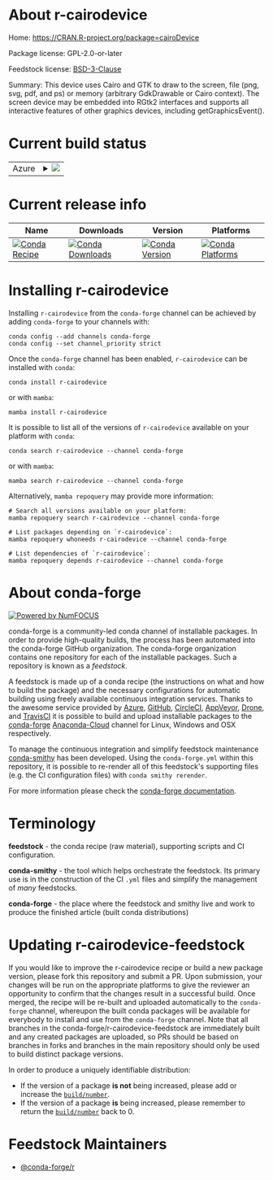 About r-cairodevice
===================

Home: https://CRAN.R-project.org/package=cairoDevice

Package license: GPL-2.0-or-later

Feedstock license: [BSD-3-Clause](https://github.com/conda-forge/r-cairodevice-feedstock/blob/main/LICENSE.txt)

Summary: This device uses Cairo and GTK to draw to the screen, file (png, svg, pdf, and ps) or memory (arbitrary GdkDrawable or Cairo context). The screen device may be embedded into RGtk2 interfaces and supports all interactive features of other graphics devices, including getGraphicsEvent().

Current build status
====================


<table>
    
  <tr>
    <td>Azure</td>
    <td>
      <details>
        <summary>
          <a href="https://dev.azure.com/conda-forge/feedstock-builds/_build/latest?definitionId=2329&branchName=main">
            <img src="https://dev.azure.com/conda-forge/feedstock-builds/_apis/build/status/r-cairodevice-feedstock?branchName=main">
          </a>
        </summary>
        <table>
          <thead><tr><th>Variant</th><th>Status</th></tr></thead>
          <tbody><tr>
              <td>linux_64_r_base4.1</td>
              <td>
                <a href="https://dev.azure.com/conda-forge/feedstock-builds/_build/latest?definitionId=2329&branchName=main">
                  <img src="https://dev.azure.com/conda-forge/feedstock-builds/_apis/build/status/r-cairodevice-feedstock?branchName=main&jobName=linux&configuration=linux_64_r_base4.1" alt="variant">
                </a>
              </td>
            </tr><tr>
              <td>linux_64_r_base4.2</td>
              <td>
                <a href="https://dev.azure.com/conda-forge/feedstock-builds/_build/latest?definitionId=2329&branchName=main">
                  <img src="https://dev.azure.com/conda-forge/feedstock-builds/_apis/build/status/r-cairodevice-feedstock?branchName=main&jobName=linux&configuration=linux_64_r_base4.2" alt="variant">
                </a>
              </td>
            </tr><tr>
              <td>osx_64_r_base4.1</td>
              <td>
                <a href="https://dev.azure.com/conda-forge/feedstock-builds/_build/latest?definitionId=2329&branchName=main">
                  <img src="https://dev.azure.com/conda-forge/feedstock-builds/_apis/build/status/r-cairodevice-feedstock?branchName=main&jobName=osx&configuration=osx_64_r_base4.1" alt="variant">
                </a>
              </td>
            </tr><tr>
              <td>osx_64_r_base4.2</td>
              <td>
                <a href="https://dev.azure.com/conda-forge/feedstock-builds/_build/latest?definitionId=2329&branchName=main">
                  <img src="https://dev.azure.com/conda-forge/feedstock-builds/_apis/build/status/r-cairodevice-feedstock?branchName=main&jobName=osx&configuration=osx_64_r_base4.2" alt="variant">
                </a>
              </td>
            </tr>
          </tbody>
        </table>
      </details>
    </td>
  </tr>
</table>

Current release info
====================

| Name | Downloads | Version | Platforms |
| --- | --- | --- | --- |
| [![Conda Recipe](https://img.shields.io/badge/recipe-r--cairodevice-green.svg)](https://anaconda.org/conda-forge/r-cairodevice) | [![Conda Downloads](https://img.shields.io/conda/dn/conda-forge/r-cairodevice.svg)](https://anaconda.org/conda-forge/r-cairodevice) | [![Conda Version](https://img.shields.io/conda/vn/conda-forge/r-cairodevice.svg)](https://anaconda.org/conda-forge/r-cairodevice) | [![Conda Platforms](https://img.shields.io/conda/pn/conda-forge/r-cairodevice.svg)](https://anaconda.org/conda-forge/r-cairodevice) |

Installing r-cairodevice
========================

Installing `r-cairodevice` from the `conda-forge` channel can be achieved by adding `conda-forge` to your channels with:

```
conda config --add channels conda-forge
conda config --set channel_priority strict
```

Once the `conda-forge` channel has been enabled, `r-cairodevice` can be installed with `conda`:

```
conda install r-cairodevice
```

or with `mamba`:

```
mamba install r-cairodevice
```

It is possible to list all of the versions of `r-cairodevice` available on your platform with `conda`:

```
conda search r-cairodevice --channel conda-forge
```

or with `mamba`:

```
mamba search r-cairodevice --channel conda-forge
```

Alternatively, `mamba repoquery` may provide more information:

```
# Search all versions available on your platform:
mamba repoquery search r-cairodevice --channel conda-forge

# List packages depending on `r-cairodevice`:
mamba repoquery whoneeds r-cairodevice --channel conda-forge

# List dependencies of `r-cairodevice`:
mamba repoquery depends r-cairodevice --channel conda-forge
```


About conda-forge
=================

[![Powered by
NumFOCUS](https://img.shields.io/badge/powered%20by-NumFOCUS-orange.svg?style=flat&colorA=E1523D&colorB=007D8A)](https://numfocus.org)

conda-forge is a community-led conda channel of installable packages.
In order to provide high-quality builds, the process has been automated into the
conda-forge GitHub organization. The conda-forge organization contains one repository
for each of the installable packages. Such a repository is known as a *feedstock*.

A feedstock is made up of a conda recipe (the instructions on what and how to build
the package) and the necessary configurations for automatic building using freely
available continuous integration services. Thanks to the awesome service provided by
[Azure](https://azure.microsoft.com/en-us/services/devops/), [GitHub](https://github.com/),
[CircleCI](https://circleci.com/), [AppVeyor](https://www.appveyor.com/),
[Drone](https://cloud.drone.io/welcome), and [TravisCI](https://travis-ci.com/)
it is possible to build and upload installable packages to the
[conda-forge](https://anaconda.org/conda-forge) [Anaconda-Cloud](https://anaconda.org/)
channel for Linux, Windows and OSX respectively.

To manage the continuous integration and simplify feedstock maintenance
[conda-smithy](https://github.com/conda-forge/conda-smithy) has been developed.
Using the ``conda-forge.yml`` within this repository, it is possible to re-render all of
this feedstock's supporting files (e.g. the CI configuration files) with ``conda smithy rerender``.

For more information please check the [conda-forge documentation](https://conda-forge.org/docs/).

Terminology
===========

**feedstock** - the conda recipe (raw material), supporting scripts and CI configuration.

**conda-smithy** - the tool which helps orchestrate the feedstock.
                   Its primary use is in the construction of the CI ``.yml`` files
                   and simplify the management of *many* feedstocks.

**conda-forge** - the place where the feedstock and smithy live and work to
                  produce the finished article (built conda distributions)


Updating r-cairodevice-feedstock
================================

If you would like to improve the r-cairodevice recipe or build a new
package version, please fork this repository and submit a PR. Upon submission,
your changes will be run on the appropriate platforms to give the reviewer an
opportunity to confirm that the changes result in a successful build. Once
merged, the recipe will be re-built and uploaded automatically to the
`conda-forge` channel, whereupon the built conda packages will be available for
everybody to install and use from the `conda-forge` channel.
Note that all branches in the conda-forge/r-cairodevice-feedstock are
immediately built and any created packages are uploaded, so PRs should be based
on branches in forks and branches in the main repository should only be used to
build distinct package versions.

In order to produce a uniquely identifiable distribution:
 * If the version of a package **is not** being increased, please add or increase
   the [``build/number``](https://docs.conda.io/projects/conda-build/en/latest/resources/define-metadata.html#build-number-and-string).
 * If the version of a package **is** being increased, please remember to return
   the [``build/number``](https://docs.conda.io/projects/conda-build/en/latest/resources/define-metadata.html#build-number-and-string)
   back to 0.

Feedstock Maintainers
=====================

* [@conda-forge/r](https://github.com/conda-forge/r/)

